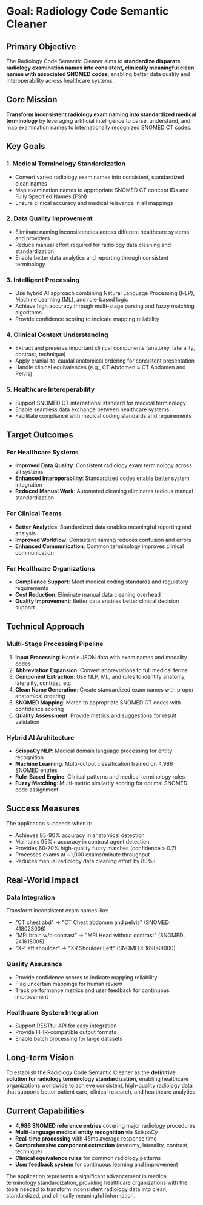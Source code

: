 # Goal: Radiology Code Semantic Cleaner

## Primary Objective

The Radiology Code Semantic Cleaner aims to **standardize disparate radiology examination names into consistent, clinically meaningful clean names with associated SNOMED codes**, enabling better data quality and interoperability across healthcare systems.

## Core Mission

**Transform inconsistent radiology exam naming into standardized medical terminology** by leveraging artificial intelligence to parse, understand, and map examination names to internationally recognized SNOMED CT codes.

## Key Goals

### 1. Medical Terminology Standardization
- Convert varied radiology exam names into consistent, standardized clean names
- Map examination names to appropriate SNOMED CT concept IDs and Fully Specified Names (FSN)
- Ensure clinical accuracy and medical relevance in all mappings

### 2. Data Quality Improvement
- Eliminate naming inconsistencies across different healthcare systems and providers
- Reduce manual effort required for radiology data cleaning and standardization
- Enable better data analytics and reporting through consistent terminology

### 3. Intelligent Processing
- Use hybrid AI approach combining Natural Language Processing (NLP), Machine Learning (ML), and rule-based logic
- Achieve high accuracy through multi-stage parsing and fuzzy matching algorithms
- Provide confidence scoring to indicate mapping reliability

### 4. Clinical Context Understanding
- Extract and preserve important clinical components (anatomy, laterality, contrast, technique)
- Apply cranial-to-caudal anatomical ordering for consistent presentation
- Handle clinical equivalences (e.g., CT Abdomen ≈ CT Abdomen and Pelvis)

### 5. Healthcare Interoperability
- Support SNOMED CT international standard for medical terminology
- Enable seamless data exchange between healthcare systems
- Facilitate compliance with medical coding standards and requirements

## Target Outcomes

### For Healthcare Systems
- **Improved Data Quality**: Consistent radiology exam terminology across all systems
- **Enhanced Interoperability**: Standardized codes enable better system integration
- **Reduced Manual Work**: Automated cleaning eliminates tedious manual standardization

### For Clinical Teams
- **Better Analytics**: Standardized data enables meaningful reporting and analysis
- **Improved Workflow**: Consistent naming reduces confusion and errors
- **Enhanced Communication**: Common terminology improves clinical communication

### For Healthcare Organizations
- **Compliance Support**: Meet medical coding standards and regulatory requirements
- **Cost Reduction**: Eliminate manual data cleaning overhead
- **Quality Improvement**: Better data enables better clinical decision support

## Technical Approach

### Multi-Stage Processing Pipeline
1. **Input Processing**: Handle JSON data with exam names and modality codes
2. **Abbreviation Expansion**: Convert abbreviations to full medical terms
3. **Component Extraction**: Use NLP, ML, and rules to identify anatomy, laterality, contrast, etc.
4. **Clean Name Generation**: Create standardized exam names with proper anatomical ordering
5. **SNOMED Mapping**: Match to appropriate SNOMED CT codes with confidence scoring
6. **Quality Assessment**: Provide metrics and suggestions for result validation

### Hybrid AI Architecture
- **ScispaCy NLP**: Medical domain language processing for entity recognition
- **Machine Learning**: Multi-output classification trained on 4,986 SNOMED entries
- **Rule-Based Engine**: Clinical patterns and medical terminology rules
- **Fuzzy Matching**: Multi-metric similarity scoring for optimal SNOMED code assignment

## Success Measures

The application succeeds when it:
- Achieves 85-90% accuracy in anatomical detection
- Maintains 95%+ accuracy in contrast agent detection
- Provides 60-70% high-quality fuzzy matches (confidence > 0.7)
- Processes exams at ~1,000 exams/minute throughput
- Reduces manual radiology data cleaning effort by 80%+

## Real-World Impact

### Data Integration
Transform inconsistent exam names like:
- "CT chest abd" → "CT Chest abdomen and pelvis" (SNOMED: 418023006)
- "MRI brain w/o contrast" → "MRI Head without contrast" (SNOMED: 241615005)
- "XR left shoulder" → "XR Shoulder Left" (SNOMED: 169069000)

### Quality Assurance
- Provide confidence scores to indicate mapping reliability
- Flag uncertain mappings for human review
- Track performance metrics and user feedback for continuous improvement

### Healthcare System Integration
- Support RESTful API for easy integration
- Provide FHIR-compatible output formats
- Enable batch processing for large datasets

## Long-term Vision

To establish the Radiology Code Semantic Cleaner as the **definitive solution for radiology terminology standardization**, enabling healthcare organizations worldwide to achieve consistent, high-quality radiology data that supports better patient care, clinical research, and healthcare analytics.

## Current Capabilities

- **4,986 SNOMED reference entries** covering major radiology procedures
- **Multi-language medical entity recognition** via ScispaCy
- **Real-time processing** with 45ms average response time
- **Comprehensive component extraction** (anatomy, laterality, contrast, technique)
- **Clinical equivalence rules** for common radiology patterns
- **User feedback system** for continuous learning and improvement

The application represents a significant advancement in medical terminology standardization, providing healthcare organizations with the tools needed to transform inconsistent radiology data into clean, standardized, and clinically meaningful information.